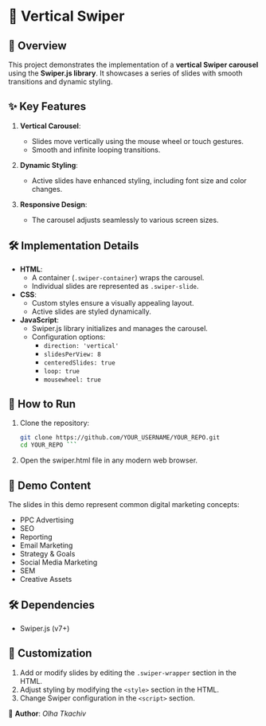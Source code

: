 # 📜 Vertical Swiper

## 📌 Overview
This project demonstrates the implementation of a **vertical Swiper carousel** using the **Swiper.js library**. It showcases a series of slides with smooth transitions and dynamic styling.

## ✨ Key Features
1. **Vertical Carousel**:
   - Slides move vertically using the mouse wheel or touch gestures.
   - Smooth and infinite looping transitions.

2. **Dynamic Styling**:
   - Active slides have enhanced styling, including font size and color changes.

3. **Responsive Design**:
   - The carousel adjusts seamlessly to various screen sizes.

## 🛠️ Implementation Details
- **HTML**:
  - A container (`.swiper-container`) wraps the carousel.
  - Individual slides are represented as `.swiper-slide`.
- **CSS**:
  - Custom styles ensure a visually appealing layout.
  - Active slides are styled dynamically.
- **JavaScript**:
  - Swiper.js library initializes and manages the carousel.
  - Configuration options:
    - `direction: 'vertical'`
    - `slidesPerView: 8`
    - `centeredSlides: true`
    - `loop: true`
    - `mousewheel: true`

## 📄 How to Run
1. Clone the repository:
   ```sh
   git clone https://github.com/YOUR_USERNAME/YOUR_REPO.git
   cd YOUR_REPO ```
2. Open the swiper.html file in any modern web browser.

## 🔄 Demo Content
The slides in this demo represent common digital marketing concepts:
- PPC Advertising
- SEO
- Reporting
- Email Marketing
- Strategy & Goals
- Social Media Marketing
- SEM
- Creative Assets

## 🛠️ Dependencies
- Swiper.js (v7+)

## 🚀 Customization
1. Add or modify slides by editing the `.swiper-wrapper` section in the HTML.
2. Adjust styling by modifying the `<style>` section in the HTML.
3. Change Swiper configuration in the `<script>` section.


📌 **Author**: _Olha Tkachiv_  
